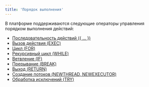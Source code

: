 ```yaml
---
title: 'Порядок выполнения'
---
```


В платформе поддерживаются следующие операторы управления порядком выполнения действий:

-   [Последовательность действий ({ ... })](Sequence_..._.md)
-   [Вызов действия (EXEC)](Call_EXEC_.md)
-   [Цикл (FOR)](Loop_FOR_.md)
-   [Рекурсивный цикл (WHILE)](Recursive_loop_WHILE_.md)
-   [Ветвление (IF)](Branching_CASE_IF_MULTI_.md) 
-   [Прерывание (BREAK)](Interruption_BREAK_.md)
-   [Выход (RETURN)](Exit_RETURN_.md)
-   [Создание потоков (NEWTHREAD, NEWEXECUTOR)](New_threads_NEWTHREAD_NEWEXECUTOR_.md)
-   [Обработка исключений (TRY)](Exception_handling_TRY_.md)
